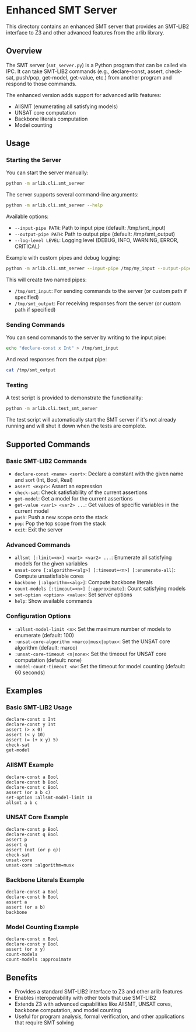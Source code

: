 # Enhanced SMT Server

This directory contains an enhanced SMT server that provides an SMT-LIB2 interface to Z3 and other advanced features
from the arlib library.

## Overview

The SMT server (`smt_server.py`) is a Python program that can be called via IPC. It can take SMT-LIB2 commands (e.g.,
declare-const, assert, check-sat, push/pop, get-model, get-value, etc.) from another program and respond to those
commands.

The enhanced version adds support for advanced arlib features:

- AllSMT (enumerating all satisfying models)
- UNSAT core computation
- Backbone literals computation
- Model counting

## Usage

### Starting the Server

You can start the server manually:

```bash
python -m arlib.cli.smt_server
```

The server supports several command-line arguments:

```bash
python -m arlib.cli.smt_server --help
```

Available options:

- `--input-pipe PATH`: Path to input pipe (default: /tmp/smt_input)
- `--output-pipe PATH`: Path to output pipe (default: /tmp/smt_output)
- `--log-level LEVEL`: Logging level (DEBUG, INFO, WARNING, ERROR, CRITICAL)

Example with custom pipes and debug logging:

```bash
python -m arlib.cli.smt_server --input-pipe /tmp/my_input --output-pipe /tmp/my_output --log-level DEBUG
```

This will create two named pipes:

- `/tmp/smt_input`: For sending commands to the server (or custom path if specified)
- `/tmp/smt_output`: For receiving responses from the server (or custom path if specified)

### Sending Commands

You can send commands to the server by writing to the input pipe:

```bash
echo "declare-const x Int" > /tmp/smt_input
```

And read responses from the output pipe:

```bash
cat /tmp/smt_output
```

### Testing

A test script is provided to demonstrate the functionality:

```bash
python -m arlib.cli.test_smt_server
```

The test script will automatically start the SMT server if it's not already running and will shut it down when the tests
are complete.

## Supported Commands

### Basic SMT-LIB2 Commands

- `declare-const <name> <sort>`: Declare a constant with the given name and sort (Int, Bool, Real)
- `assert <expr>`: Assert an expression
- `check-sat`: Check satisfiability of the current assertions
- `get-model`: Get a model for the current assertions
- `get-value <var1> <var2> ...`: Get values of specific variables in the current model
- `push`: Push a new scope onto the stack
- `pop`: Pop the top scope from the stack
- `exit`: Exit the server

### Advanced Commands

- `allsmt [:limit=<n>] <var1> <var2> ...`: Enumerate all satisfying models for the given variables
- `unsat-core [:algorithm=<alg>] [:timeout=<n>] [:enumerate-all]`: Compute unsatisfiable cores
- `backbone [:algorithm=<alg>]`: Compute backbone literals
- `count-models [:timeout=<n>] [:approximate]`: Count satisfying models
- `set-option <option> <value>`: Set server options
- `help`: Show available commands

### Configuration Options

- `:allsmt-model-limit <n>`: Set the maximum number of models to enumerate (default: 100)
- `:unsat-core-algorithm <marco|musx|optux>`: Set the UNSAT core algorithm (default: marco)
- `:unsat-core-timeout <n|none>`: Set the timeout for UNSAT core computation (default: none)
- `:model-count-timeout <n>`: Set the timeout for model counting (default: 60 seconds)

## Examples

### Basic SMT-LIB2 Usage

```
declare-const x Int
declare-const y Int
assert (> x 0)
assert (< y 10)
assert (= (+ x y) 5)
check-sat
get-model
```

### AllSMT Example

```
declare-const a Bool
declare-const b Bool
declare-const c Bool
assert (or a b c)
set-option :allsmt-model-limit 10
allsmt a b c
```

### UNSAT Core Example

```
declare-const p Bool
declare-const q Bool
assert p
assert q
assert (not (or p q))
check-sat
unsat-core
unsat-core :algorithm=musx
```

### Backbone Literals Example

```
declare-const a Bool
declare-const b Bool
assert a
assert (or a b)
backbone
```

### Model Counting Example

```
declare-const x Bool
declare-const y Bool
assert (or x y)
count-models
count-models :approximate
```

## Benefits

- Provides a standard SMT-LIB2 interface to Z3 and other arlib features
- Enables interoperability with other tools that use SMT-LIB2
- Extends Z3 with advanced capabilities like AllSMT, UNSAT cores, backbone computation, and model counting
- Useful for program analysis, formal verification, and other applications that require SMT solving 